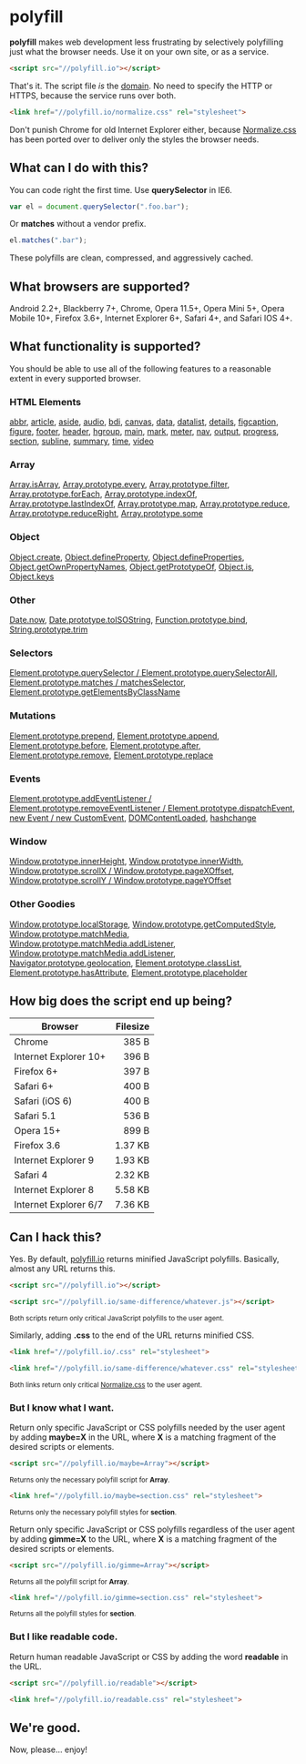 # polyfill

**polyfill** makes web development less frustrating by selectively polyfilling just what the browser needs. Use it on your own site, or as a service.

```html
<script src="//polyfill.io"></script>
```

That's it. The script file *is* the [domain](https://polyfill.io). No need to specify the HTTP or HTTPS, because the service runs over both.

```html
<link href="//polyfill.io/normalize.css" rel="stylesheet">
```

Don't punish Chrome for old Internet Explorer either, because [Normalize.css](github.com/necolas/normalize.css) has been ported over to deliver only the styles the browser needs.

## What can I do with this?

You can code right the first time. Use **querySelector** in IE6.

```js
var el = document.querySelector(".foo.bar");
```

Or **matches** without a vendor prefix.

```js
el.matches(".bar");
```

These polyfills are clean, compressed, and aggressively cached.

## What browsers are supported?

Android 2.2+, Blackberry 7+, Chrome, Opera 11.5+, Opera Mini 5+, Opera Mobile 10+, Firefox 3.6+, Internet Explorer 6+, Safari 4+, and Safari IOS 4+.

## What functionality is supported?

You should be able to use all of the following features to a reasonable extent in every supported browser.

### HTML Elements

[abbr](http://developers.whatwg.org/text-level-semantics.html#the-abbr-element),
[article](http://developers.whatwg.org/sections.html#the-article-element),
[aside](http://developers.whatwg.org/sections.html#the-aside-element),
[audio](http://developers.whatwg.org/the-video-element.html#the-audio-element),
[bdi](http://developers.whatwg.org/text-level-semantics.html#the-bdi-element),
[canvas](http://developers.whatwg.org/the-canvas-element.html#the-canvas-element),
[data](http://developers.whatwg.org/text-level-semantics.html#the-data-element),
[datalist](http://developers.whatwg.org/the-button-element.html#the-datalist-element),
[details](http://developers.whatwg.org/interactive-elements.html#the-details-element),
[figcaption](http://developers.whatwg.org/grouping-content.html#the-figcaption-element),
[figure](http://developers.whatwg.org/grouping-content.html#the-figure-element),
[footer](http://developers.whatwg.org/sections.html#the-footer-element),
[header](http://developers.whatwg.org/sections.html#the-header-element),
[hgroup](http://developers.whatwg.org/sections.html#the-hgroup-element),
[main](http://www.whatwg.org/specs/web-apps/current-work/multipage/grouping-content.html#the-main-element),
[mark](http://developers.whatwg.org/text-level-semantics.html#the-mark-element),
[meter](http://developers.whatwg.org/the-button-element.html#the-meter-element),
[nav](http://developers.whatwg.org/sections.html#the-nav-element),
[output](http://developers.whatwg.org/the-button-element.html#the-output-element),
[progress](http://developers.whatwg.org/the-button-element.html#the-progress-element),
[section](http://developers.whatwg.org/sections.html#the-section-element),
[subline](http://www.html5accessibility.com/HTML5extensions/subline.html),
[summary](http://developers.whatwg.org/interactive-elements.html#the-summary-element),
[time](http://developers.whatwg.org/text-level-semantics.html#the-time-element),
[video](http://developers.whatwg.org/the-video-element.html#the-video-element)

### Array

[Array.isArray](http://kangax.github.io/es5-compat-table/#Array.isArray),
[Array.prototype.every](http://kangax.github.io/es5-compat-table/#Array.prototype.every),
[Array.prototype.filter](http://kangax.github.io/es5-compat-table/#Array.prototype.filter),
[Array.prototype.forEach](http://kangax.github.io/es5-compat-table/#Array.prototype.forEach),
[Array.prototype.indexOf](http://kangax.github.io/es5-compat-table/#Array.prototype.indexOf),
[Array.prototype.lastIndexOf](http://kangax.github.io/es5-compat-table/#Array.prototype.lastIndexOf),
[Array.prototype.map](http://kangax.github.io/es5-compat-table/#Array.prototype.map),
[Array.prototype.reduce](http://kangax.github.io/es5-compat-table/#Array.prototype.reduce),
[Array.prototype.reduceRight](http://kangax.github.io/es5-compat-table/#Array.prototype.reduceRight),
[Array.prototype.some](http://kangax.github.io/es5-compat-table/#Array.prototype.some)

### Object

[Object.create](http://kangax.github.io/es5-compat-table/#Object.create),
[Object.defineProperty](http://kangax.github.io/es5-compat-table/#Object.defineProperty),
[Object.defineProperties](http://kangax.github.io/es5-compat-table/#Object.defineProperties),
[Object.getOwnPropertyNames](http://kangax.github.io/es5-compat-table/#Object.getOwnPropertyNames),
[Object.getPrototypeOf](http://kangax.github.io/es5-compat-table/#Object.getPrototypeOf),
[Object.is](http://kangax.github.io/es5-compat-table/#Object.is),
[Object.keys](http://kangax.github.io/es5-compat-table/#Object.keys)

### Other

[Date.now](http://kangax.github.io/es5-compat-table/#Date.now),
[Date.prototype.toISOString](http://kangax.github.io/es5-compat-table/#Date.prototype.toISOString),
[Function.prototype.bind](http://kangax.github.io/es5-compat-table/#Function.prototype.bind),
[String.prototype.trim](http://kangax.github.io/es5-compat-table/#String.prototype.trim)

### Selectors

[Element.prototype.querySelector / Element.prototype.querySelectorAll](http://caniuse.com/querySelector),
[Element.prototype.matches / matchesSelector](http://caniuse.com/matches),
[Element.prototype.getElementsByClassName](getElementsByClassName)

### Mutations

[Element.prototype.prepend](http://dom.spec.whatwg.org/#dom-parentnode-prepend),
[Element.prototype.append](http://dom.spec.whatwg.org/#dom-parentnode-append),
[Element.prototype.before](http://dom.spec.whatwg.org/#dom-childnode-before),
[Element.prototype.after](http://dom.spec.whatwg.org/#dom-childnode-after),
[Element.prototype.remove](http://dom.spec.whatwg.org/#dom-childnode-remove),
[Element.prototype.replace](http://dom.spec.whatwg.org/#dom-childnode-replace)

### Events

[Element.prototype.addEventListener / Element.prototype.removeEventListener / Element.prototype.dispatchEvent](https://developer.mozilla.org/en-US/docs/Web/API/EventTarget#Browser_Compatibility),
[new Event / new CustomEvent](https://developer.mozilla.org/en-US/docs/Web/Guide/DOM/Events/Creating_and_triggering_events),
[DOMContentLoaded](https://developer.mozilla.org/en-US/docs/Web/Reference/Events/DOMContentLoaded#Browser_compatibility),
[hashchange](http://caniuse.com/hashchange)

### Window

[Window.prototype.innerHeight](https://developer.mozilla.org/en-US/docs/Web/API/window.innerHeight),
[Window.prototype.innerWidth](https://developer.mozilla.org/en-US/docs/Web/API/window.innerWidth),
[Window.prototype.scrollX / Window.prototype.pageXOffset](https://developer.mozilla.org/en-US/docs/Web/API/window.scrollX),
[Window.prototype.scrollY / Window.prototype.pageYOffset](https://developer.mozilla.org/en-US/docs/Web/API/window.scrollY)

### Other Goodies

[Window.prototype.localStorage](http://caniuse.com/localStorage),
[Window.prototype.getComputedStyle](http://caniuse.com/getComputedStyle),
[Window.prototype.matchMedia](https://developer.mozilla.org/en-US/docs/Web/API/window.matchMedia),
[Window.prototype.matchMedia.addListener](https://developer.mozilla.org/en-US/docs/Web/API/MediaQueryList#Methods),
[Window.prototype.matchMedia.addListener](https://developer.mozilla.org/en-US/docs/Web/API/MediaQueryList#Methods),
[Navigator.prototype.geolocation](http://caniuse.com/geolocation),
[Element.prototype.classList](http://caniuse.com/classList),
[Element.prototype.hasAttribute](https://developer.mozilla.org/en-US/docs/Web/API/element.hasAttribute),
[Element.prototype.placeholder](http://caniuse.com/input-placeholder)

## How big does the script end up being?

| Browser               | Filesize |
| --------------------- | --------:|
| Chrome                |    385 B |
| Internet Explorer 10+ |    396 B |
| Firefox 6+            |    397 B |
| Safari 6+             |    400 B |
| Safari (iOS 6)        |    400 B |
| Safari 5.1            |    536 B |
| Opera 15+             |    899 B |
| Firefox 3.6           |  1.37 KB |
| Internet Explorer 9   |  1.93 KB |
| Safari 4              |  2.32 KB |
| Internet Explorer 8   |  5.58 KB |
| Internet Explorer 6/7 |  7.36 KB |

## Can I hack this?

Yes. By default, [polyfill.io](https://polyfill.io) returns minified JavaScript polyfills. Basically, almost any URL returns this.

```html
<script src="//polyfill.io"></script>
```

```html
<script src="//polyfill.io/same-difference/whatever.js"></script>
```

<small>Both scripts return only critical JavaScript polyfills to the user agent.</small>

Similarly, adding **.css** to the end of the URL returns minified CSS.

```html
<link href="//polyfill.io/.css" rel="stylesheet">
```

```html
<link href="//polyfill.io/same-difference/whatever.css" rel="stylesheet">
```

<small>Both links return only critical [Normalize.css](github.com/necolas/normalize.css) to the user agent.</small>

### But I know what I want.

Return only specific JavaScript or CSS polyfills needed by the user agent by adding **maybe=X** in the URL, where **X** is a matching fragment of the desired scripts or elements.

```html
<script src="//polyfill.io/maybe=Array"></script>
```

<small>Returns only the necessary polyfill script for **Array**.</small>

```html
<link href="//polyfill.io/maybe=section.css" rel="stylesheet">
```

<small>Returns only the necessary polyfill styles for **section**.</small>

Return only specific JavaScript or CSS polyfills regardless of the user agent by adding **gimme=X** to the URL, where **X** is a matching fragment of the desired scripts or elements.

```html
<script src="//polyfill.io/gimme=Array"></script>
```

<small>Returns all the polyfill script for **Array**.</small>

```html
<link href="//polyfill.io/gimme=section.css" rel="stylesheet">
```

<small>Returns all the polyfill styles for **section**.</small>

### But I like readable code.

Return human readable JavaScript or CSS by adding the word **readable** in the URL.

```html
<script src="//polyfill.io/readable"></script>
```

```html
<link href="//polyfill.io/readable.css" rel="stylesheet">
```

## We're good.

Now, please&hellip; enjoy!